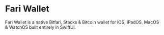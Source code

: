 # Fari Wallet

Fari Wallet is a native Bitfari, Stacks &amp; Bitcoin wallet for iOS, iPadOS, MacOS &amp; WatchOS built entirely in SwiftUI.
